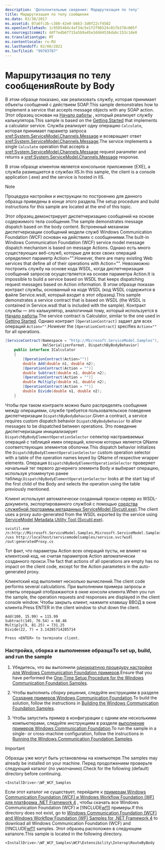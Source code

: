 ```yaml
---
description: 'Дополнительные сведения: Маршрутизация по телу'
title: Маршрутизация по телу сообщения
ms.date: 03/30/2017
ms.assetid: 07a6fc3b-c360-42e0-b663-3d0f22cf4502
ms.openlocfilehash: 1c9505484c4af34c5e1f2f98524c01fb378c005f
ms.sourcegitcommit: ddf7edb67715a5b9a45e3dd44536dabc153c1de0
ms.translationtype: MT
ms.contentlocale: ru-RU
ms.lasthandoff: 02/06/2021
ms.locfileid: "99703787"
---
```

# <a name="route-by-body"></a><span data-ttu-id="c8b48-103">Маршрутизация по телу сообщения</span><span class="sxs-lookup"><span data-stu-id="c8b48-103">Route by Body</span></span>

<span data-ttu-id="c8b48-104">В этом образце показано, как реализовать службу, которая принимает объекты сообщений с действием SOAP.</span><span class="sxs-lookup"><span data-stu-id="c8b48-104">This sample demonstrates how to implement a service that accepts message objects with any SOAP action.</span></span> <span data-ttu-id="c8b48-105">Этот образец основан на [Начало работы](getting-started-sample.md) , который реализует службу калькулятора.</span><span class="sxs-lookup"><span data-stu-id="c8b48-105">This sample is based on the [Getting Started](getting-started-sample.md) that implements a calculator service.</span></span> <span data-ttu-id="c8b48-106">Служба реализует одну операцию `Calculate`, которая принимает параметр запроса <xref:System.ServiceModel.Channels.Message> и возвращает ответ <xref:System.ServiceModel.Channels.Message>.</span><span class="sxs-lookup"><span data-stu-id="c8b48-106">The service implements a single `Calculate` operation that accepts a <xref:System.ServiceModel.Channels.Message> request parameter and returns a <xref:System.ServiceModel.Channels.Message> response.</span></span>  
  
 <span data-ttu-id="c8b48-107">В этом образце клиентом является консольное приложение (EXE), а служба размещается в службах IIS.</span><span class="sxs-lookup"><span data-stu-id="c8b48-107">In this sample, the client is a console application (.exe) and the service is hosted in IIS.</span></span>  
  
> [!NOTE]
> <span data-ttu-id="c8b48-108">Процедура настройки и инструкции по построению для данного образца приведены в конце этого раздела.</span><span class="sxs-lookup"><span data-stu-id="c8b48-108">The setup procedure and build instructions for this sample are located at the end of this topic.</span></span>  
  
 <span data-ttu-id="c8b48-109">Этот образец демонстрирует диспетчеризацию сообщений на основе содержимого тела сообщения.</span><span class="sxs-lookup"><span data-stu-id="c8b48-109">The sample demonstrates message dispatch based on the body content.</span></span> <span data-ttu-id="c8b48-110">Встроенный механизм диспетчеризации сообщений модели служб Windows Communication Foundation (WCF) основан на действиях с сообщениями.</span><span class="sxs-lookup"><span data-stu-id="c8b48-110">The built-in Windows Communication Foundation (WCF) service model message dispatch mechanism is based on message Actions.</span></span> <span data-ttu-id="c8b48-111">Однако есть много существующих веб-служб, которые для всех своих операций определяют параметр Action="".</span><span class="sxs-lookup"><span data-stu-id="c8b48-111">However, there are many existing Web services that define all of their operations with Action="".</span></span> <span data-ttu-id="c8b48-112">Невозможно построить службу на основе кода WSDL, когда диспетчеризация сообщений запросов осуществляется на основе параметра Action.</span><span class="sxs-lookup"><span data-stu-id="c8b48-112">It is impossible to build a service based on WSDL that keeps dispatching request messages based on Action information.</span></span> <span data-ttu-id="c8b48-113">В этом образце показан контракт службы, основанный на коде WSDL (код WSDL содержится в файле Service.wsdl, который входит в этот образец).</span><span class="sxs-lookup"><span data-stu-id="c8b48-113">This sample demonstrates a service contract that is based on WSDL (the WSDL is contained in Service.wsdl that is included with the sample).</span></span> <span data-ttu-id="c8b48-114">Контракт службы — это калькулятор, аналогичный тому, который используется в [Начало работы](getting-started-sample.md).</span><span class="sxs-lookup"><span data-stu-id="c8b48-114">The service contract is Calculator, similar to the one used in [Getting Started](getting-started-sample.md).</span></span> <span data-ttu-id="c8b48-115">Однако контракт `[OperationContract]` задает для всех операций `Action=""`.</span><span class="sxs-lookup"><span data-stu-id="c8b48-115">However the `[OperationContract]` specifies `Action=""` for all operations.</span></span>  
  
```csharp  
[ServiceContract(Namespace = "http://Microsoft.ServiceModel.Samples"),
                 XmlSerializerFormat, DispatchByBodyBehavior]  
    public interface ICalculator  
    {  
        [OperationContract(Action="")]  
        double Add(double n1, double n2);  
        [OperationContract(Action = "")]  
        double Subtract(double n1, double n2);  
        [OperationContract(Action = "")]  
        double Multiply(double n1, double n2);  
        [OperationContract(Action = "")]  
        double Divide(double n1, double n2);  
    }  
```  
  
 <span data-ttu-id="c8b48-116">Чтобы при таком контракте можно было распределять сообщения между операциями, службе требуется пользовательское поведение диспетчеризации `DispatchByBodyBehavior`.</span><span class="sxs-lookup"><span data-stu-id="c8b48-116">Given a contract, a service requires custom dispatch behavior `DispatchByBodyBehavior` to allow messages to be dispatched between operations.</span></span> <span data-ttu-id="c8b48-117">Это поведение диспетчеризации инициализирует `DispatchByBodyElementOperationSelector` селектор настраиваемых операций с таблицей имен операций, ключом которых является QName соответствующих элементов оболочки.</span><span class="sxs-lookup"><span data-stu-id="c8b48-117">This dispatch behavior initializes the `DispatchByBodyElementOperationSelector` custom operation selector with a table of the operation names keyed by QName of respective wrapper elements.</span></span> <span data-ttu-id="c8b48-118">Операция `DispatchByBodyElementOperationSelector` проверяет начальный тег первого дочернего элемента Body и выбирает операцию, используя упомянутую ранее таблицу.</span><span class="sxs-lookup"><span data-stu-id="c8b48-118">`DispatchByBodyElementOperationSelector` looks at the start tag of the first child of the Body and selects the operation using the table previously mentioned.</span></span>  
  
 <span data-ttu-id="c8b48-119">Клиент использует автоматически созданный прокси-сервер из WSDL-документа, экспортированного службой с помощью [средства служебной программы метаданных ServiceModel (Svcutil.exe)](../servicemodel-metadata-utility-tool-svcutil-exe.md).</span><span class="sxs-lookup"><span data-stu-id="c8b48-119">The client uses a proxy auto-generated from the WSDL exported by the service using [ServiceModel Metadata Utility Tool (Svcutil.exe)](../servicemodel-metadata-utility-tool-svcutil-exe.md).</span></span>  
  
```console  
svcutil.exe  /n:http://Microsoft.ServiceModel.Samples,Microsoft.ServiceModel.Samples /uxs http://localhost/servicemodelsamples/service.svc?wsdl /out:generatedProxy.cs  
```  
  
 <span data-ttu-id="c8b48-120">Тот факт, что параметры Action всех операций пусты, не влияет на клиентский код, не считая параметров Action автоматически созданного прокси.</span><span class="sxs-lookup"><span data-stu-id="c8b48-120">The fact that actions of all operations are empty has no impact on the client code, except for the Action parameters in the auto-generated proxy.</span></span>  
  
 <span data-ttu-id="c8b48-121">Клиентский код выполняет несколько вычислений.</span><span class="sxs-lookup"><span data-stu-id="c8b48-121">The client code performs several calculations.</span></span> <span data-ttu-id="c8b48-122">При выполнении примера запросы и ответы операций отображаются в окне консоли клиента.</span><span class="sxs-lookup"><span data-stu-id="c8b48-122">When you run the sample, the operation requests and responses are displayed in the client console window.</span></span> <span data-ttu-id="c8b48-123">Чтобы закрыть клиент, нажмите клавишу ВВОД в окне клиента.</span><span class="sxs-lookup"><span data-stu-id="c8b48-123">Press ENTER in the client window to shut down the client.</span></span>  
  
```console
Add(100, 15.99) = 115.99  
Subtract(145, 76.54) = 68.46  
Multiply(9, 81.25) = 731.25  
Divide(22, 7) = 3.14285714285714  
  
Press <ENTER> to terminate client.  
```  
  
### <a name="to-set-up-build-and-run-the-sample"></a><span data-ttu-id="c8b48-124">Настройка, сборка и выполнение образца</span><span class="sxs-lookup"><span data-stu-id="c8b48-124">To set up, build, and run the sample</span></span>  
  
1. <span data-ttu-id="c8b48-125">Убедитесь, что вы выполнили [однократную процедуру настройки для Windows Communication Foundation примеров](one-time-setup-procedure-for-the-wcf-samples.md).</span><span class="sxs-lookup"><span data-stu-id="c8b48-125">Ensure that you have performed the [One-Time Setup Procedure for the Windows Communication Foundation Samples](one-time-setup-procedure-for-the-wcf-samples.md).</span></span>  
  
2. <span data-ttu-id="c8b48-126">Чтобы выполнить сборку решения, следуйте инструкциям в разделе [Создание примеров Windows Communication Foundation](building-the-samples.md).</span><span class="sxs-lookup"><span data-stu-id="c8b48-126">To build the solution, follow the instructions in [Building the Windows Communication Foundation Samples](building-the-samples.md).</span></span>  
  
3. <span data-ttu-id="c8b48-127">Чтобы запустить пример в конфигурации с одним или несколькими компьютерами, следуйте инструкциям в разделе [выполнение примеров Windows Communication Foundation](running-the-samples.md).</span><span class="sxs-lookup"><span data-stu-id="c8b48-127">To run the sample in a single- or cross-machine configuration, follow the instructions in [Running the Windows Communication Foundation Samples](running-the-samples.md).</span></span>  
  
> [!IMPORTANT]
> <span data-ttu-id="c8b48-128">Образцы уже могут быть установлены на компьютере.</span><span class="sxs-lookup"><span data-stu-id="c8b48-128">The samples may already be installed on your machine.</span></span> <span data-ttu-id="c8b48-129">Перед продолжением проверьте следующий каталог (по умолчанию).</span><span class="sxs-lookup"><span data-stu-id="c8b48-129">Check for the following (default) directory before continuing.</span></span>  
>
> `<InstallDrive>:\WF_WCF_Samples`  
>
> <span data-ttu-id="c8b48-130">Если этот каталог не существует, перейдите к [примерам Windows Communication Foundation (WCF) и Windows Workflow Foundation (WF) для платформа .NET Framework 4](https://www.microsoft.com/download/details.aspx?id=21459) , чтобы скачать все Windows Communication Foundation (WCF) и [!INCLUDE[wf1](../../../../includes/wf1-md.md)] примеры.</span><span class="sxs-lookup"><span data-stu-id="c8b48-130">If this directory does not exist, go to [Windows Communication Foundation (WCF) and Windows Workflow Foundation (WF) Samples for .NET Framework 4](https://www.microsoft.com/download/details.aspx?id=21459) to download all Windows Communication Foundation (WCF) and [!INCLUDE[wf1](../../../../includes/wf1-md.md)] samples.</span></span> <span data-ttu-id="c8b48-131">Этот образец расположен в следующем каталоге.</span><span class="sxs-lookup"><span data-stu-id="c8b48-131">This sample is located in the following directory.</span></span>  
>
> `<InstallDrive>:\WF_WCF_Samples\WCF\Extensibility\Interop\RouteByBody`  
